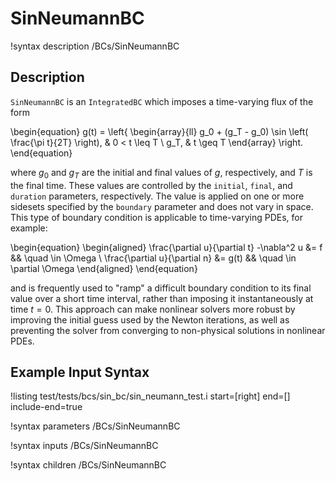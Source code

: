 
# SinNeumannBC

!syntax description /BCs/SinNeumannBC

## Description

`SinNeumannBC` is an `IntegratedBC` which imposes a time-varying flux of the form

\begin{equation}
  g(t) = \left\{
  \begin{array}{ll}
    g_0 + (g_T - g_0) \sin \left( \frac{\pi t}{2T} \right), & 0 < t \leq T \\
    g_T, & t \geq T
  \end{array}
  \right.
\end{equation}

where $g_0$ and $g_T$ are the initial and final values of $g$, respectively,
and $T$ is the final time. These values are controlled by the
`initial`, `final`, and `duration` parameters, respectively.
The value is applied on one or more sidesets specified
by the `boundary` parameter and does not vary in space. This type of boundary
condition is applicable to time-varying PDEs, for example:

\begin{equation}
\begin{aligned}
  \frac{\partial u}{\partial t} -\nabla^2 u &= f && \quad \in \Omega \\
  \frac{\partial u}{\partial n} &= g(t) && \quad \in \partial \Omega
\end{aligned}
\end{equation}

and is frequently used to "ramp" a difficult boundary condition to its
final value over a short time interval, rather than imposing it
instantaneously at time $t=0$.  This approach can make nonlinear
solvers more robust by improving the initial guess used by the Newton
iterations, as well as preventing the solver from converging to
non-physical solutions in nonlinear PDEs.


## Example Input Syntax

!listing test/tests/bcs/sin_bc/sin_neumann_test.i start=[right] end=[] include-end=true

!syntax parameters /BCs/SinNeumannBC

!syntax inputs /BCs/SinNeumannBC

!syntax children /BCs/SinNeumannBC
